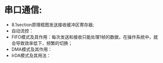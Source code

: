 # 串口通信:  
  - 8.1section原理框图发送接收缓冲区寄存器;
  - 自动流控：
  - FIFO模式及其作用：每次发送和接收只能处理1帧的数据，在操作系统中，就会导致效率低下，频繁的切换；
  - DMA模式及其作用：
  - IrDA模式及其用法：
